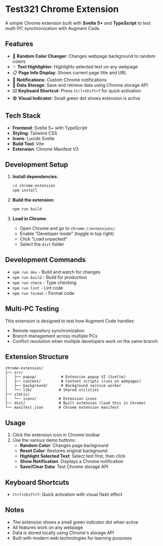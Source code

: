 # Test321 Chrome Extension

A simple Chrome extension built with **Svelte 5+** and **TypeScript** to test multi-PC synchronization with Augment Code.

## Features

- 🎨 **Random Color Changer**: Changes webpage background to random colors
- ✨ **Text Highlighter**: Highlights selected text on any webpage
- 📋 **Page Info Display**: Shows current page title and URL
- 🔔 **Notifications**: Custom Chrome notifications
- 💾 **Data Storage**: Save and retrieve data using Chrome storage API
- ⌨️ **Keyboard Shortcut**: Press `Ctrl+Shift+T` for quick activation
- 🟢 **Visual Indicator**: Small green dot shows extension is active

## Tech Stack

- **Frontend**: Svelte 5+ with TypeScript
- **Styling**: Tailwind CSS
- **Icons**: Lucide Svelte
- **Build Tool**: Vite
- **Extension**: Chrome Manifest V3

## Development Setup

1. **Install dependencies**:
   ```bash
   cd chrome-extension
   npm install
   ```

2. **Build the extension**:
   ```bash
   npm run build
   ```

3. **Load in Chrome**:
   - Open Chrome and go to `chrome://extensions/`
   - Enable "Developer mode" (toggle in top right)
   - Click "Load unpacked"
   - Select the `dist` folder

## Development Commands

- `npm run dev` - Build and watch for changes
- `npm run build` - Build for production
- `npm run check` - Type checking
- `npm run lint` - Lint code
- `npm run format` - Format code

## Multi-PC Testing

This extension is designed to test how Augment Code handles:
- Remote repository synchronization
- Branch management across multiple PCs
- Conflict resolution when multiple developers work on the same branch

## Extension Structure

```
chrome-extension/
├── src/
│   ├── popup/           # Extension popup UI (Svelte)
│   ├── content/         # Content scripts (runs on webpages)
│   ├── background/      # Background service worker
│   └── lib/            # Shared utilities
├── static/
│   └── icons/          # Extension icons
├── dist/               # Built extension (load this in Chrome)
└── manifest.json       # Chrome extension manifest
```

## Usage

1. Click the extension icon in Chrome toolbar
2. Use the various demo buttons:
   - **Random Color**: Changes page background
   - **Reset Color**: Restores original background
   - **Highlight Selected Text**: Select text first, then click
   - **Show Notification**: Displays a Chrome notification
   - **Save/Clear Data**: Test Chrome storage API

## Keyboard Shortcuts

- `Ctrl+Shift+T`: Quick activation with visual flash effect

## Notes

- The extension shows a small green indicator dot when active
- All features work on any webpage
- Data is stored locally using Chrome's storage API
- Built with modern web technologies for learning purposes
